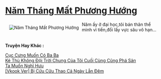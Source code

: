 <a href="https://utruyen.com/nam-thang-mat-phuong-huong/24936/" title="Năm Tháng Mất Phương Hướng"><h1>Năm Tháng Mất Phương Hướng</h1></a><div style="display:table"><img align="right" style="float: left; padding: 10px;" src="https://utruyen.com/images/story/200x260/nam-thang-mat-phuong-huong.jpg" alt="Năm Tháng Mất Phương Hướng"> Năm ấy ở đại học,tôi bán thân thể mình vì tiền,đổi lấy vực sâu vô hạn...</div><p><br><b>Truyện Hay Khác :</b></p><a href="https://utruyen.com/cuc-cung-muon-co-ba-ba/24933/" alt="Cục Cưng Muốn Có Ba Ba">Cục Cưng Muốn Có Ba Ba</a><br/><a href="https://medium.com/@hoangminhquan1681984/ke%CC%89-thu%CC%80-kh%C3%B4ng-%C4%91%C3%B4%CC%A3i-tr%C6%A1%CC%80i-chung-cu%CC%89a-t%C3%B4i-cu%C3%B4%CC%81i-cu%CC%80ng-cu%CC%83ng-pha%CC%81-sa%CC%89n-22b12ee82d57" alt="Kẻ Thù Không Đội Trời Chung Của Tôi Cuối Cùng Cũng Phá Sản">Kẻ Thù Không Đội Trời Chung Của Tôi Cuối Cùng Cũng Phá Sản</a><br/><a href="https://github.com/quanluxury/ngontinh_sac/tree/master/truyenhay/19384/" alt="Ta Muốn Nghỉ Hưu">Ta Muốn Nghỉ Hưu</a><br/><a href="https://github.com/quanluxury/ngontinh_sac/tree/master/truyenhay/21901/" alt="[Vkook Ver] Bị Cữu Cữu Thao Cả Ngày Lẫn Đêm">[Vkook Ver] Bị Cữu Cữu Thao Cả Ngày Lẫn Đêm</a><br/>